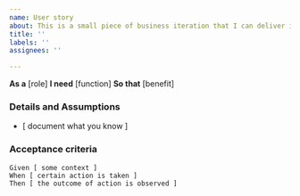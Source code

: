 ```yaml
---
name: User story
about: This is a small piece of business iteration that I can deliver in an iteration
title: ''
labels: ''
assignees: ''

---
```


**As a** [role]
**I need** [function]
**So that** [benefit]

### Details and Assumptions
* [ document what you know ]

### Acceptance criteria

``` gherkin
Given [ some context ]
When [ certain action is taken ]
Then [ the outcome of action is observed ]
```
